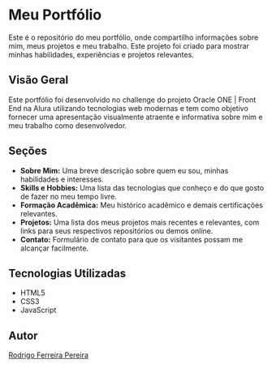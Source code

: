 # Meu Portfólio

Este é o repositório do meu portfólio, onde compartilho informações sobre mim, meus projetos e meu trabalho. Este projeto foi criado para mostrar minhas habilidades, experiências e projetos relevantes.

## Visão Geral

Este portfólio foi desenvolvido no challenge do projeto Oracle ONE | Front End na Alura utilizando tecnologias web modernas e tem como objetivo fornecer uma apresentação visualmente atraente e informativa sobre mim e meu trabalho como desenvolvedor.

## Seções

- **Sobre Mim:** Uma breve descrição sobre quem eu sou, minhas habilidades e interesses.
- **Skills e Hobbies:** Uma lista das tecnologias que conheço e do que gosto de fazer no meu tempo livre.
- **Formação Acadêmica:** Meu histórico acadêmico e demais certificações relevantes.
- **Projetos:** Uma lista dos meus projetos mais recentes e relevantes, com links para seus respectivos repositórios ou demos online.
- **Contato:** Formulário de contato para que os visitantes possam me alcançar facilmente.

## Tecnologias Utilizadas

- HTML5
- CSS3
- JavaScript

<!-- ## Como Visualizar

Você pode visualizar meu portfólio [aqui](URL_DO_SEU_PORTFOLIO). -->

## Autor

[Rodrigo Ferreira Pereira](https://linkedin.com/in/rodrigoferreirapereira) 





